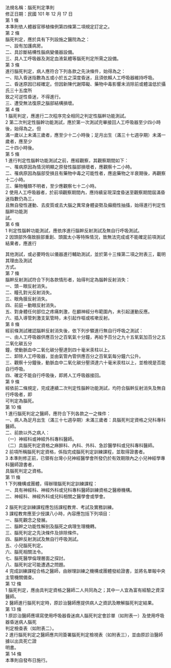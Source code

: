 法規名稱：腦死判定準則  
修正日期：民國 101 年 12 月 17 日  
第 1 條  
本準則依人體器官移植條例第四條第二項規定訂定之。  
第 2 條  
腦死判定，應於具有下列設施之醫院為之：  
一、設有加護病房。  
二、具診斷結構性腦病變儀器設備。  
三、具人工呼吸器及測定血液氣體等腦死判定所需之設備。  
第 3 條  
進行腦死判定，病人應符合下列各款之先決條件，始得為之：  
一、陷入昏迷指數為五或小於五之深度昏迷，且須依賴人工呼吸器維持呼吸。  
二、昏迷原因已經確定。但因新陳代謝障礙、藥物中毒影響未消除前或體溫低於攝氏三十五度所  
致之可逆性昏迷，不得進行。  
三、遭受無法復原之腦部結構損壞。  
第 4 條  
1 腦死判定，應進行二次程序完全相同之判定性腦幹功能測試。  
2 第二次判定性腦幹功能測試，應於第一次測試完畢接回人工呼吸器至少四小時後，始得為之。但  
滿一歲以上未滿三歲者，應至少十二小時後；足月出生（滿三十七週孕期）未滿一歲者，應至少  
二十四小時後。  
第 5 條  
1 進行判定性腦幹功能測試之前，應經觀察，其觀察期間如下：  
一、罹病原因為情況明顯之原發性腦部損壞者，應觀察十二小時。  
二、罹病原因為腦部受損且有藥物中毒之可能性者，應逾藥物之半衰期後，再觀察十二小時。  
三、藥物種類不明者，至少應觀察七十二小時。  
2 使用人工呼吸器者，於前項觀察期間內，應持續呈現深度昏迷至觀察期間屆滿昏迷指數仍為三，  
且無自發性運動、去皮質或去大腦之異常身體姿勢及癲癇性抽搐，始得進行判定性腦幹功能測  
試。  
第 6 條  
1 判定性腦幹功能測試，應依序進行腦幹反射測試及無自行呼吸測試。  
2 因頭部外傷致臉部重創、頭圍太小等特殊情況，致無法完成或不能確定前項測試結果者，應進行  


其他測試，或必要時佐以儀器進行輔助測試，並於第十三條第二項之附表三，載明其理由及測試  
方式。  
第 7 條  
腦幹反射測試符合下列各款情形者，始得判定為腦幹反射消失：  
一、頭－眼反射消失。  
二、瞳孔對光反射消失。  
三、眼角膜反射消失。  
四、前庭－動眼反射消失。  
五、對身體任何部位之疼痛刺激，在顱神經分布範圍內，未引起運動反應。  
六、插入導管刺激支氣管時，未引起作嘔或咳嗽反射。  
第 8 條  
經前條測試確認腦幹反射消失後，依下列步驟進行無自行呼吸之測試：  
一、由人工呼吸器供應百分之百氧氣十分鐘，再給予百分之九十五氧氣加百分之五二氧化碳五分  
鐘，使動脈血中二氧化碳分壓達到四十毫米汞柱以上。  
二、卸除人工呼吸器，並由氣管內管供應百分之百氧氣每分鐘六公升。  
三、觀察十分鐘後，動脈血中二氧化碳分壓須達六十毫米汞柱以上，並檢視是否能自行呼吸。  
四、確定不能自行呼吸後，即將人工呼吸器接回。  
第 9 條  
經依前二條規定，完成連續二次判定性腦幹功能測試，均符合腦幹反射消失及無自行呼吸者，即  
可判定為腦死。  
第 10 條  
1 進行腦死判定之醫師，應符合下列各款之一之條件：  
一、病人為足月出生（滿三十七週孕期）未滿三歲者：具腦死判定資格之兒科專科醫師。  
二、前款以外之病人：  
（一）神經科或神經外科專科醫師。  
（二）具腦死判定資格之麻醉科、內科、外科、急診醫學科或兒科專科醫師。  
2 前項所稱腦死判定資格，係指完成腦死判定訓練課程，並取得證書者。  
3 本準則修正前，已領有台灣小兒神經醫學會所發仍於有效期限內之小兒神經學專科醫師證書者，  
具腦死判定之資格。  
第 11 條  
1 下列機構或團體，得辦理腦死判定訓練課程：  
一、具有神經科、神經外科或兒科專科醫師訓練資格之醫療機構。  
二、神經科、神經外科或兒科相關之醫學會或學會。  


2 腦死判定訓練課程應包括課程教育、考試及實務訓練。  
3 課程教育應至少授課八小時，內容應包括下列項目：  
一、腦死觀念之發展。  
二、腦幹之功能性解剖及腦死之病理生理機轉。  
三、腦死判定之先決條件及排除條件。  
四、腦幹反射測試及無自行呼吸測試。  
五、小兒腦死判定。  
六、腦死相關法令。  
七、腦死醫學倫理層面之探討。  
八、腦死判定可能遭遇之問題。  
4 完成訓練課程合格之醫師，由辦理訓練之機構或團體發給證書，並將名單報中央主管機關備查。  
第 12 條  
1 腦死判定，應由具判定資格之醫師二人共同為之；其中一人宜為富有經驗之資深醫師。  
2 醫師進行腦死判定時，原診治醫師應提供病人之資訊及瞭解腦死判定結果。  
第 13 條  
1 原診治醫師應填寫使用呼吸器昏迷病人腦死判定會診單（如附表一）及使用呼吸器昏迷病人腦死  
判定檢查表（如附表二）。  
2 進行腦死判定之醫師應共同簽署腦死判定檢視表（如附表三），並由原診治醫師據以出具死亡證  
明書。  
第 14 條  
本準則自發布日施行。  


